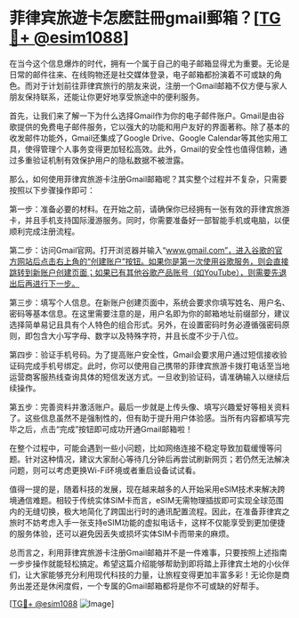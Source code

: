 # 菲律宾旅遊卡怎麽註冊gmail郵箱？[[TG💪+ @esim1088](https://t.me/s/esim1088)]

在当今这个信息爆炸的时代，拥有一个属于自己的电子邮箱显得尤为重要。无论是日常的邮件往来、在线购物还是社交媒体登录，电子邮箱都扮演着不可或缺的角色。而对于计划前往菲律宾旅行的朋友来说，注册一个Gmail邮箱不仅方便与家人朋友保持联系，还能让你更好地享受旅途中的便利服务。

首先，让我们来了解一下为什么选择Gmail作为你的电子邮件账户。Gmail是由谷歌提供的免费电子邮件服务，它以强大的功能和用户友好的界面著称。除了基本的收发邮件功能外，Gmail还集成了Google Drive、Google Calendar等其他实用工具，使得管理个人事务变得更加轻松高效。此外，Gmail的安全性也值得信赖，通过多重验证机制有效保护用户的隐私数据不被泄露。

那么，如何使用菲律宾旅游卡注册Gmail邮箱呢？其实整个过程并不复杂，只需要按照以下步骤操作即可：

第一步：准备必要的材料。在开始之前，请确保你已经拥有一张有效的菲律宾旅游卡，并且手机支持国际漫游服务。同时，你需要准备好一部智能手机或电脑，以便顺利完成注册流程。

第二步：访问Gmail官网。打开浏览器并输入“www.gmail.com”，进入谷歌的官方网站后点击右上角的“创建账户”按钮。如果你是第一次使用谷歌服务，则会直接跳转到新账户创建页面；如果已有其他谷歌产品账号（如YouTube），则需要先退出后再进行下一步。

第三步：填写个人信息。在新账户创建页面中，系统会要求你填写姓名、用户名、密码等基本信息。在这里需要注意的是，用户名即为你的邮箱地址前缀部分，建议选择简单易记且具有个人特色的组合形式。另外，在设置密码时务必遵循强密码原则，即包含大小写字母、数字以及特殊字符，并且长度不少于八位。

第四步：验证手机号码。为了提高账户安全性，Gmail会要求用户通过短信接收验证码完成手机号绑定。此时，你可以使用自己携带的菲律宾旅游卡拨打电话至当地运营商客服热线查询具体的短信发送方式。一旦收到验证码，请准确输入以继续后续操作。

第五步：完善资料并激活账户。最后一步就是上传头像、填写兴趣爱好等相关资料了。这些信息虽然不是强制性的，但有助于提升用户体验感。当所有内容都填写完毕之后，点击“完成”按钮即可成功开通Gmail邮箱啦！

在整个过程中，可能会遇到一些小问题，比如网络连接不稳定导致加载缓慢等问题。针对这种情况，建议大家耐心等待几分钟后再尝试刷新网页；若仍然无法解决问题，则可以考虑更换Wi-Fi环境或者重启设备试试看。

值得一提的是，随着科技的发展，现在越来越多的人开始采用eSIM技术来解决跨境通信难题。相较于传统实体SIM卡而言，eSIM无需物理插拔即可实现全球范围内的无缝切换，极大地简化了跨国出行时的通讯配置流程。因此，在准备菲律宾之旅时不妨考虑入手一张支持eSIM功能的虚拟电话卡，这样不仅能享受到更加便捷的服务体验，还可以避免因丢失或损坏实体SIM卡而带来的麻烦。

总而言之，利用菲律宾旅游卡注册Gmail邮箱并不是一件难事，只要按照上述指南一步步操作就能轻松搞定。希望这篇介绍能够帮助到即将踏上菲律宾土地的小伙伴们，让大家能够充分利用现代科技的力量，让旅程变得更加丰富多彩！无论你是商务出差还是休闲度假，一个专属的Gmail邮箱都将是你不可或缺的好帮手。

[[TG💪+ @esim1088](https://t.me/s/esim1088) ![Image](https://i.postimg.cc/4NQfJmqS/Snipaste-2025-05-13-00-14-12.png)]
